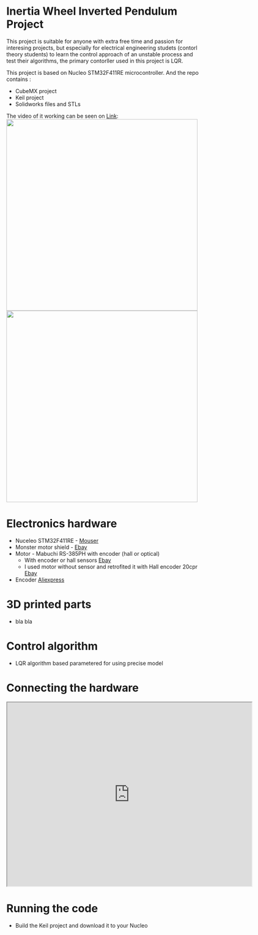 # Inertia Wheel Inverted Pendulum Project 

This project is suitable for anyone with extra free time and passion for interesing projects, but especially for electrical engineering studets (contorl theory students) to learn the control approach of an unstable process and test their algorithms, the primary contorller used in this project is LQR.  

This project is based on Nucleo STM32F411RE microcontroller. And the repo contains :
- CubeMX project 
- Keil project
- Solidworks files and STLs

The video of it working can be seen on [Link](https://photos.app.goo.gl/Q3Gbn8rL3XPMuehf8):
<img src="https://lh3.googleusercontent.com/lRLYiF8R0qKQ-6XbWDhnF0ymqUXd8Q8ov5O4GAzWkT10UBAVR2bPio0WnbaPWFgZ04aVPHDtyS5m6trpa7smPcwIV6ihfHjh1vP1wBdLZrUop1bMNOYDJiz07E4lLRaJ4KR5n7zTrhrJVVBgNj-Swd1UN3rdiENvCENmuJnUysM-51tJMC9GnquH1crIs4L46KtmS5Zb7fAyklV2Mhpx1zqIFVQgmqkXOYG7bQevg3HC5PyYHTU6NSA6cS_oyk9JkTgw5VqoY1sERGsMP4bQdE3Kqbn-AmWLY5FX3l2Qy-2a8j7lPxdA5RrWelHTLkEra1usqx-0Y_T9ffiAvAvYujnpWNL7IQQeFnxy0A8RrDpTz9nLiu5wb4A0tU-JzkAmWOFcuVNelB0R5kTJAiLrIffieNZqNJ3VGT60pph-XM2IbLhTWgZQbySeJPdLOHva8Rf8RuToQVAJNqIrjKrSYFuuDrgtcOzGSZHmb71BujSQMRQLaI3uh9dJqZdsMNDrO-0cgs_MVScM2I3vxzBK0X4BZEBfaKturiXOEEDtjBmW6FzLh_5xK-YhANGaW_Rz60VrcHxqJfg-fqz7Cx1BySHdEnWp1COnvA7N0hszqccVJru6K09_Cd3dL9S31l4IXWGA6JtuB4LY6hG_l1s_VKzfEqqjnV2e=w534-h949-no" height="500px">
<img src="https://lh3.googleusercontent.com/psQRlsdVv6F6bBHGbTV80obyieqncmC70-zM-6H7DPm7vkSiNQD5_Aat11uNblg3WOtHXEYujoEp2zRjQ3coPWUILDi64qCNZQ4tIf8TNLTh-7O7ZSuShg2fbVAgzVqYqY_4oYRgn1_ZoohEBRO5rM3ttC-m_SOA72PLru5gC_6_pmBDqwcBhV31axHk_8wkclazAIWYWnsbpzpLpgImWooJA6I_-grd5Zo007GyYI16nfyXaAfhQqeK-CHN6Izxtaz9EVnWGa0S1vdbSFBl-kWgooQFnKKXSs2v-JvUBNBuiLJlUGZbZxdLJLqW4Whc_PBpnEWHfZw1sy6xuFX5sU7hS4ypbQibi4uOp4_dKa-Xdfv_PJmqbxOa57eyrGiTeQCx4fYyQZ18ypg1GYMc2Sds0t2_l2YrGS0kPvCqD0jqQVvlcls1HGVCiR3FhIexXreMn9Sfjh-dxotaOWmmE14ZE39txs2eUuA6TfKsn5uBQL1XbKb_u_xrSbKAsZ3mSXpZ90DHqeoD-F7w6akQsLQXMIxMt8JmgZWIDof-Z4wCCIhVTvUQ_GBkDIemQTQBy0rzpP4SyOROGKzhRrpKMivvZd2sBLvIptBCSK1hqQNTfWVKgnFH8gHfe8eQfEXKc8SUDtjW30Saf0-wCDDdLTEFpFQgwFej=w534-h949-no" height="500px">

# Electronics hardware
- Nuceleo STM32F411RE - [Mouser](https://hr.mouser.com/ProductDetail/STMicroelectronics/NUCLEO-F411RE?qs=%2fha2pyFaduj0LE%252bzmDN2WGOyc9ZJn6rAAaZxUZnl1jWj%2fTN4JYE9Mw%3d%3d) 
- Monster motor shield - [Ebay](https://www.ebay.com/itm/L298N-Dual-VNH2SP30-Stepper-Motor-Driver-Module-30A-Monster-Moto-Shield-Replace/112031018900?hash=item1a1591af94:g:R4YAAOSwEaBaTafh)
- Motor - Mabuchi RS-385PH with encoder (hall or optical)
  -  With encoder or hall sensors  [Ebay](https://www.ebay.com/itm/RS-385PH-16140-MABUCHI-DC-24V-Motor-for-Printer-Copy-machine/222827327725?epid=24014452613&hash=item33e18b30ed:g:ulEAAOSwZFdaecSZ:rk:8:pf:0)
  -  I used motor without sensor and retrofited it with Hall encoder 20cpr [Ebay](https://www.ebay.com/itm/Pololu-Romi-Encoder-Pair-Kit-12-CPR-3-5-18V-with-Hall-effect-sensor-3542/272789024914?epid=2157895482&hash=item3f837e3092:g:MxkAAOSwu9Jb3CQt:rk:1:pf:1&frcectupt=true)
- Encoder [Aliexpress](https://www.aliexpress.com/item/360-600P-R-Photoelectric-Incremental-Rotary-Encoder-5-24V-AB-Two-Phases-Shaft/32756209569.html?spm=2114.search0104.3.38.1c0b9456Bf5oQP&ws_ab_test=searchweb0_0,searchweb201602_1_10065_10068_319_10059_10884_317_10887_10696_321_322_453_10084_454_10083_10103_10618_10307_10820_10301_10821_10303_537_536_10902,searchweb201603_45,ppcSwitch_0&algo_expid=3179dab4-6711-42f4-8e94-b644142c4211-5&algo_pvid=3179dab4-6711-42f4-8e94-b644142c4211)

# 3D printed parts
 - bla bla

# Control algorithm
 - LQR algorithm based parametered for using precise model

# Connecting the hardware
<iframe src="https://drive.google.com/file/d/1USdLsrrQDgQWYp4ZQMOh_oSesHfucrCN/preview" width="640" height="480"></iframe>

# Running the code
 - Build the Keil project and download it to your Nucleo